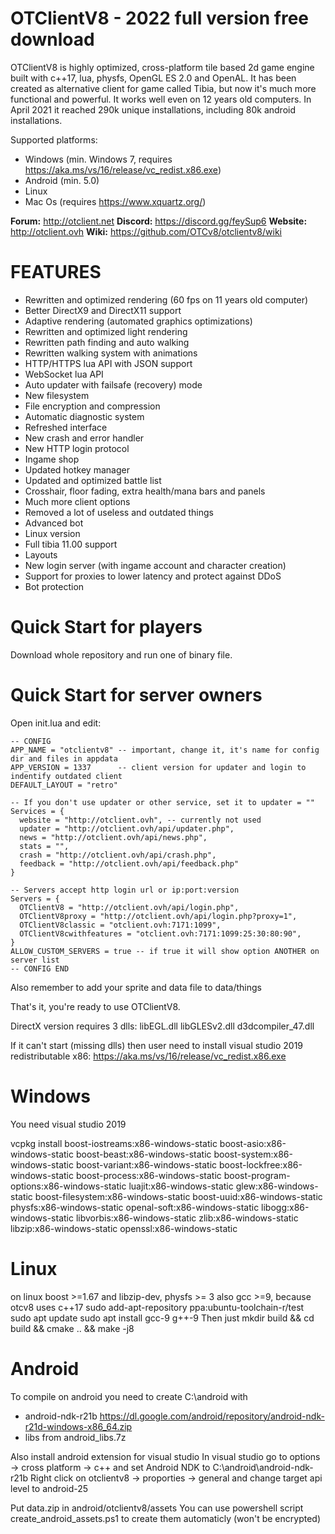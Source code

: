 # OTClientV8 - 2022 full version free download

OTClientV8 is highly optimized, cross-platform tile based 2d game engine built with c++17, lua, physfs, OpenGL ES 2.0 and OpenAL. It has been created as alternative client for game called Tibia, but now it's much more functional and powerful. It works well even on 12 years old computers. In April 2021 it reached 290k unique installations, including 80k android installations.

Supported platforms:
- Windows (min. Windows 7, requires https://aka.ms/vs/16/release/vc_redist.x86.exe)
- Android (min. 5.0)
- Linux
- Mac Os (requires https://www.xquartz.org/)

**Forum:** http://otclient.net
**Discord:** https://discord.gg/feySup6
**Website:** http://otclient.ovh
**Wiki:** https://github.com/OTCv8/otclientv8/wiki

# FEATURES
- Rewritten and optimized rendering (60 fps on 11 years old computer)
- Better DirectX9 and DirectX11 support
- Adaptive rendering (automated graphics optimizations)
- Rewritten and optimized light rendering
- Rewritten path finding and auto walking
- Rewritten walking system with animations
- HTTP/HTTPS lua API with JSON support
- WebSocket lua API
- Auto updater with failsafe (recovery) mode
- New filesystem
- File encryption and compression
- Automatic diagnostic system
- Refreshed interface
- New crash and error handler
- New HTTP login protocol
- Ingame shop
- Updated hotkey manager
- Updated and optimized battle list
- Crosshair, floor fading, extra health/mana bars and panels
- Much more client options
- Removed a lot of useless and outdated things
- Advanced bot
- Linux version
- Full tibia 11.00 support
- Layouts
- New login server (with ingame account and character creation)
- Support for proxies to lower latency and protect against DDoS
- Bot protection

# Quick Start for players
Download whole repository and run one of binary file.

# Quick Start for server owners
Open init.lua and edit:
```
-- CONFIG
APP_NAME = "otclientv8" -- important, change it, it's name for config dir and files in appdata
APP_VERSION = 1337      -- client version for updater and login to indentify outdated client
DEFAULT_LAYOUT = "retro"

-- If you don't use updater or other service, set it to updater = ""
Services = {
  website = "http://otclient.ovh", -- currently not used
  updater = "http://otclient.ovh/api/updater.php",
  news = "http://otclient.ovh/api/news.php",
  stats = "",
  crash = "http://otclient.ovh/api/crash.php",
  feedback = "http://otclient.ovh/api/feedback.php"
}

-- Servers accept http login url or ip:port:version
Servers = {
  OTClientV8 = "http://otclient.ovh/api/login.php",
  OTClientV8proxy = "http://otclient.ovh/api/login.php?proxy=1",
  OTClientV8classic = "otclient.ovh:7171:1099",
  OTClientV8cwithfeatures = "otclient.ovh:7171:1099:25:30:80:90",
}
ALLOW_CUSTOM_SERVERS = true -- if true it will show option ANOTHER on server list
-- CONFIG END
```

Also remember to add your sprite and data file to data/things

That's it, you're ready to use OTClientV8.

DirectX version requires 3 dlls: libEGL.dll libGLESv2.dll d3dcompiler_47.dll

If it can't start (missing dlls) then user need to install visual studio 2019 redistributable x86: https://aka.ms/vs/16/release/vc_redist.x86.exe

# Windows

You need visual studio 2019

vcpkg install boost-iostreams:x86-windows-static boost-asio:x86-windows-static boost-beast:x86-windows-static boost-system:x86-windows-static boost-variant:x86-windows-static boost-lockfree:x86-windows-static boost-process:x86-windows-static boost-program-options:x86-windows-static luajit:x86-windows-static glew:x86-windows-static boost-filesystem:x86-windows-static boost-uuid:x86-windows-static physfs:x86-windows-static openal-soft:x86-windows-static libogg:x86-windows-static libvorbis:x86-windows-static zlib:x86-windows-static libzip:x86-windows-static openssl:x86-windows-static

# Linux

on linux boost >=1.67 and libzip-dev, physfs >= 3 also gcc >=9, because otcv8 uses c++17 sudo add-apt-repository ppa:ubuntu-toolchain-r/test sudo apt update sudo apt install gcc-9 g++-9 Then just mkdir build && cd build && cmake .. && make -j8

# Android

To compile on android you need to create C:\android with

 - android-ndk-r21b https://dl.google.com/android/repository/android-ndk-r21d-windows-x86_64.zip
 - libs from android_libs.7z

Also install android extension for visual studio In visual studio go to options -> cross platform -> c++ and set Android NDK to C:\android\android-ndk-r21b Right click on otclientv8 -> proporties -> general and change target api level to android-25

Put data.zip in android/otclientv8/assets You can use powershell script create_android_assets.ps1 to create them automaticly (won't be encrypted)

